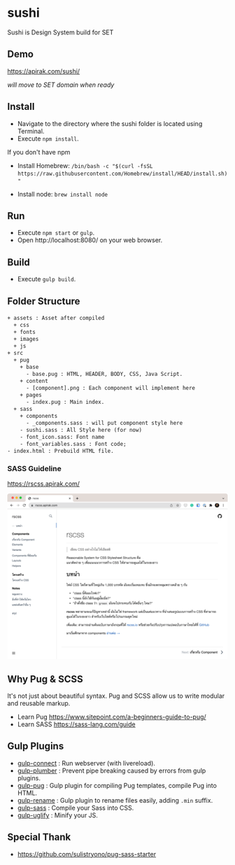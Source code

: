 # sushi
Sushi is Design System build for SET

## Demo

https://apirak.com/sushi/

_will move to SET domain when ready_

## Install

* Navigate to the directory where the sushi folder is located using Terminal.
* Execute `npm install`.

If you don't have npm

* Install Homebrew: `/bin/bash -c "$(curl -fsSL https://raw.githubusercontent.com/Homebrew/install/HEAD/install.sh)"`

* Install node: `brew install node`

## Run

* Execute `npm start` or `gulp`.
* Open http://localhost:8080/ on your web browser.

## Build

* Execute `gulp build`.

## Folder Structure

```
+ assets : Asset after compiled
  + css
  + fonts
  + images 
  + js
+ src
  + pug
    + base
      - base.pug : HTML, HEADER, BODY, CSS, Java Script.
    + content
      - [component].png : Each component will implement here
    + pages
      - index.pug : Main index.
  + sass
    + components
      - _components.sass : will put component style here
    - sushi.sass : All Style here (for now)
    - font_icon.sass: Font name
    - font_variables.sass : Font code;
- index.html : Prebuild HTML file.
```

### SASS Guideline

https://rscss.apirak.com/

![This is an image](assets/images/rscss.png)

## Why Pug & SCSS

It's not just about beautiful syntax. Pug and SCSS allow us to write modular and reusable markup. 

* Learn Pug https://www.sitepoint.com/a-beginners-guide-to-pug/
* Learn SASS https://sass-lang.com/guide


## Gulp Plugins

* [gulp-connect](https://www.npmjs.com/package/gulp-connect) : Run webserver (with livereload).
* [gulp-plumber](https://www.npmjs.com/package/gulp-plumber) : Prevent pipe breaking caused by errors from gulp plugins.
* [gulp-pug](https://www.npmjs.com/package/gulp-pug) : Gulp plugin for compiling Pug templates, compile Pug into HTML.
* [gulp-rename](https://www.npmjs.com/package/gulp-rename) : Gulp plugin to rename files easily, adding `.min` suffix.
* [gulp-sass](https://www.npmjs.com/package/gulp-sass) : Compile your Sass into CSS.
* [gulp-uglify](https://www.npmjs.com/package/gulp-uglify) : Minify your JS.

## Special Thank

* https://github.com/sulistryono/pug-sass-starter